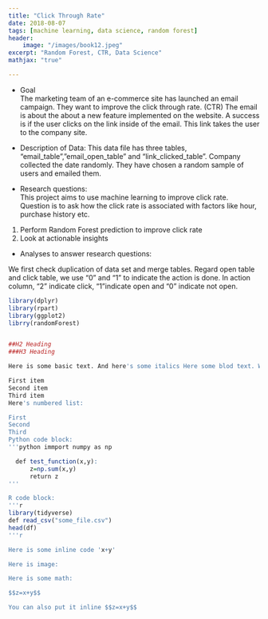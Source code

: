 ```yaml
---
title: "Click Through Rate"
date: 2018-08-07
tags: [machine learning, data science, random forest]
header:
    image: "/images/book12.jpeg"
excerpt: "Random Forest, CTR, Data Science" 
mathjax: "true"

---
```

 
* Goal  
The marketing team of an e-commerce site has launched an email campaign. They want to improve the click through rate. (CTR) 
The email is about the about a new feature implemented on the website.  A success is if the user clicks on the link inside of the email. This link takes the user to the company site.

* Description of Data:
This data file has three tables,
“email_table”,”email_open_table” and “link_clicked_table”. Company collected the
date randomly. They have chosen a random sample of users and emailed them. 

* Research questions:   
This project aims to use machine learning to improve click rate. Question is to ask
how the click rate is associated with factors like hour, purchase history etc.
1. Perform Random Forest prediction to improve click rate
2. Look at actionable insights

* Analyses to answer research questions:

We first check duplication of data set and merge tables. Regard open table and click
table, we use “0” and “1” to indicate the action is done. In action column, “2”
indicate click, “1”indicate open and “0” indicate not open.


```r
library(dplyr)
library(rpart)
library(ggplot2)
librry(randomForest)


##H2 Heading 
###H3 Heading

Here is some basic text. And here's some italics Here some blod text. What about a link? Here's a bulleted list:

First item
Second item
Third item
Here's numbered list:

First
Second
Third
Python code block: 
'''python immport numpy as np

  def test_function(x,y):
      z=np.sum(x,y)
      return z
'''

R code block:
'''r
library(tidyverse)
def read_csv("some_file.csv")
head(df)
'''r

Here is some inline code 'x+y'

Here is image: 

Here is some math: 

$$z=x+y$$

You can also put it inline $$z=x+y$$

